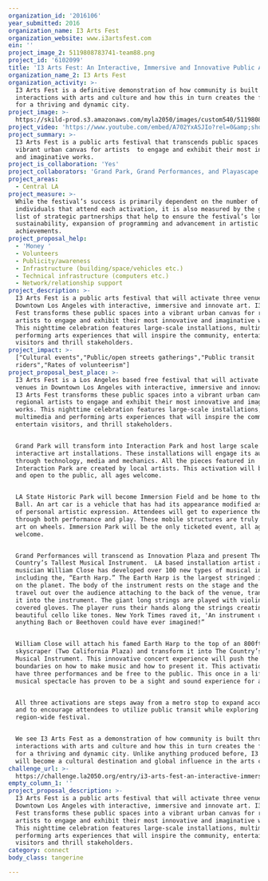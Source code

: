```yaml
---
organization_id: '2016106'
year_submitted: 2016
organization_name: I3 Arts Fest
organization_website: www.i3artsfest.com
ein: ''
project_image_2: 5119808783741-team88.png
project_id: '6102099'
title: 'I3 Arts Fest: An Interactive, Immersive and Innovative Public Arts Festival'
organization_name_2: I3 Arts Fest
organization_activity: >-
  I3 Arts Fest is a definitive demonstration of how community is built through
  interactions with arts and culture and how this in turn creates the foundation
  for a thriving and dynamic city.
project_image: >-
  https://skild-prod.s3.amazonaws.com/myla2050/images/custom540/5119808783741-team88.png
project_video: 'https://www.youtube.com/embed/A702YxASJIo?rel=0&amp;showinfo=0'
project_summary: >-
  I3 Arts Fest is a public arts festival that transcends public spaces into a
  vibrant urban canvas for artists  to engage and exhibit their most innovative
  and imaginative works.
project_is_collaboration: 'Yes'
project_collaborators: 'Grand Park, Grand Performances, and Playascape'
project_areas:
  - Central LA
project_measure: >-
  While the festival’s success is primarily dependent on the number of
  individuals that attend each activation, it is also measured by the growing
  list of strategic partnerships that help to ensure the festival’s long-term 
  sustainability, expansion of programming and advancement in artistic
  achievements.
project_proposal_help:
  - 'Money '
  - Volunteers
  - Publicity/awareness
  - Infrastructure (building/space/vehicles etc.)
  - Technical infrastructure (computers etc.)
  - Network/relationship support
project_description: >-
  I3 Arts Fest is a public arts festival that will activate three venues in
  Downtown Los Angeles with interactive, immersive and innovate art. I3 Arts
  Fest transforms these public spaces into a vibrant urban canvas for regional
  artists to engage and exhibit their most innovative and imaginative works.
  This nighttime celebration features large-scale installations, multimedia and
  performing arts experiences that will inspire the community, entertain
  visitors and thrill stakeholders.
project_impact: >-
  ["Cultural events","Public/open streets gatherings","Public transit
  riders","Rates of volunteerism"]
project_proposal_best_place: >-
  I3 Arts Fest is a Los Angeles based free festival that will activate three
  venues in Downtown Los Angeles with interactive, immersive and innovate art.
  I3 Arts Fest transforms these public spaces into a vibrant urban canvas for
  regional artists to engage and exhibit their most innovative and imaginative
  works. This nighttime celebration features large-scale installations,
  multimedia and performing arts experiences that will inspire the community,
  entertain visitors, and thrill stakeholders.


  Grand Park will transform into Interaction Park and host large scale
  interactive art installations. These installations will engage its audience
  through technology, media and mechanics. All the pieces featured in
  Interaction Park are created by local artists. This activation will be free
  and open to the public, all ages welcome. 


  LA State Historic Park will become Immersion Field and be home to the Art Car
  Ball. An art car is a vehicle that has had its appearance modified as an act
  of personal artistic expression. Attendees will get to experience the art cars
  through both performance and play. These mobile structures are truly a work of
  art on wheels. Immersion Park will be the only ticketed event, all ages
  welcome. 


  Grand Performances will transcend as Innovation Plaza and present The
  Country’s Tallest Musical Instrument.  LA based installation artist and
  musician William Close has developed over 100 new types of musical instruments
  including the, “Earth Harp.” The Earth Harp is the largest stringed instrument
  on the planet. The body of the instrument rests on the stage and the strings
  travel out over the audience attaching to the back of the venue, transforming
  it into the instrument. The giant long strings are played with violin resin
  covered gloves. The player runs their hands along the strings creating
  beautiful cello like tones. New York Times raved it, 'An instrument unlike
  anything Bach or Beethoven could have ever imagined!” 


  William Close will attach his famed Earth Harp to the top of an 800ft
  skyscraper (Two California Plaza) and transform it into The Country’s Tallest
  Musical Instrument. This innovative concert experience will push the creative
  boundaries on how to make music and how to present it. This activation will
  have three performances and be free to the public. This once in a lifetime
  musical spectacle has proven to be a sight and sound experience for all ages. 


  All three activations are steps away from a metro stop to expand accessibility
  and to encourage attendees to utilize public transit while exploring this
  region-wide festival. 


  We see I3 Arts Fest as a demonstration of how community is built through
  interactions with arts and culture and how this in turn creates the foundation
  for a thriving and dynamic city. Unlike anything produced before, I3 Arts Fest
  will become a cultural destination and global influence in the arts community.
challenge_url: >-
  https://challenge.la2050.org/entry/i3-arts-fest-an-interactive-immersive-and-innovative-public-arts-festival
empty_column_1: ''
project_proposal_description: >-
  I3 Arts Fest is a public arts festival that will activate three venues in
  Downtown Los Angeles with interactive, immersive and innovate art. I3 Arts
  Fest transforms these public spaces into a vibrant urban canvas for regional
  artists to engage and exhibit their most innovative and imaginative works.
  This nighttime celebration features large-scale installations, multimedia and
  performing arts experiences that will inspire the community, entertain
  visitors and thrill stakeholders.
category: connect
body_class: tangerine

---
```

